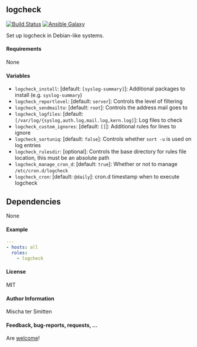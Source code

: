 ## logcheck

[![Build Status](https://travis-ci.org/Oefenweb/ansible-logcheck.svg?branch=master)](https://travis-ci.org/Oefenweb/ansible-logcheck) 
[![Ansible Galaxy](http://img.shields.io/badge/ansible--galaxy-logcheck-blue.svg)](https://galaxy.ansible.com/Oefenweb/logcheck)

Set up logcheck in Debian-like systems.

#### Requirements

None

#### Variables

* `logcheck_install`: [default: `[syslog-summary]`]: Additional packages to install (e.g. `syslog-summary`)
* `logcheck_reportlevel`: [default: `server`]: Controls the level of filtering
* `logcheck_sendmailto`: [default: `root`]: Controls the address mail goes to
* `logcheck_logfiles`: [default: `[/var/log/{syslog,auth.log,mail.log,kern.log]`]: Log files to check
* `logcheck_custom_ignores`: [default: `[]`]: Additional rules for lines to ignore
* `logcheck_sortuniq`: [default: `false`]: Controls whether `sort -u` is used on log entries
* `logcheck_rulesdir`: [optional]: Controls the base directory for rules file location, this must be an absolute path
* `logcheck_manage_cron_d`: [default: `true`]: Whether or not to manage `/etc/cron.d/logcheck`
* `logcheck_cron`: [default: `@daily`]: cron.d timestamp when to execute logcheck

## Dependencies

None

#### Example

```yaml
---
- hosts: all
  roles:
    - logcheck
```

#### License

MIT

#### Author Information

Mischa ter Smitten

#### Feedback, bug-reports, requests, ...

Are [welcome](https://github.com/Oefenweb/ansible-logcheck/issues)!
